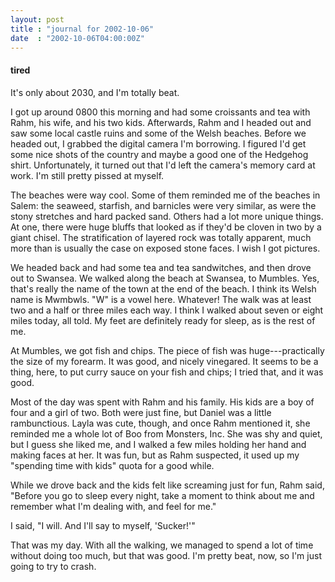 ```yaml
---
layout: post
title : "journal for 2002-10-06"
date  : "2002-10-06T04:00:00Z"
---
```

<h4>tired</h4>It's only about 2030, and I'm totally beat.

I got up around 0800 this morning and had some croissants and tea with Rahm, his wife, and his two kids.  Afterwards, Rahm and I headed out and saw some local castle ruins and some of the Welsh beaches.  Before we headed out, I grabbed the digital camera I'm borrowing.  I figured I'd get some nice shots of the country and maybe a good one of the Hedgehog shirt.  Unfortunately, it turned out that I'd left the camera's memory card at work.  I'm still pretty pissed at myself.

The beaches were way cool.  Some of them reminded me of the beaches in Salem: the seaweed, starfish, and barnicles were very similar, as were the stony stretches and hard packed sand.  Others had a lot more unique things.  At one, there were huge bluffs that looked as if they'd be cloven in two by a giant chisel.  The stratification of layered rock was totally apparent, much more than is usually the case on exposed stone faces.  I wish I got pictures.

We headed back and had some tea and tea sandwitches, and then drove out to Swansea.  We walked along the beach at Swansea, to Mumbles.  Yes, that's really the name of the town at the end of the beach.  I think its Welsh name is Mwmbwls.  "W" is a vowel here.  Whatever!  The walk was at least two and a half or three miles each way.  I think I walked about seven or eight miles today, all told.  My feet are definitely ready for sleep, as is the rest of me.

At Mumbles, we got fish and chips.  The piece of fish was huge---practically the size of my forearm.  It was good, and nicely vinegared.  It seems to be a thing, here, to put curry sauce on your fish and chips;  I tried that, and it was good.

Most of the day was spent with Rahm and his family.  His kids are a boy of four and a girl of two.  Both were just fine, but Daniel was a little rambunctious. Layla was cute, though, and once Rahm mentioned it, she reminded me a whole lot of Boo from Monsters, Inc.  She was shy and quiet, but I guess she liked me, and I walked a few miles holding her hand and making faces at her.  It was fun, but as Rahm suspected, it used up my "spending time with kids" quota for a good while.

While we drove back and the kids felt like screaming just for fun, Rahm said, "Before you go to sleep every night, take a moment to think about me and remember what I'm dealing with, and feel for me."

I said, "I will.  And I'll say to myself, 'Sucker!'"

That was my day.  With all the walking, we managed to spend a lot of time without doing too much, but that was good.  I'm pretty beat, now, so I'm just going to try to crash.

